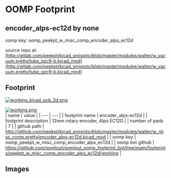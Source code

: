 # OOMP Footprint  
## encoder_alps-ec12d  by none  
  
oomp key: oomp_peekpt_w_misc_comp_encoder_alps_ec12d  
  
source repo at: [http://gitlab.com/peekpt/kicad_smisioto/blob/master/modules/walter/w_vacuum.pretty/tube_gzc9-b.kicad_mod](http://gitlab.com/peekpt/kicad_smisioto/blob/master/modules/walter/w_vacuum.pretty/tube_gzc9-b.kicad_mod)  
## Footprint  
  
[![working_kicad_pcb_3d.png](working_kicad_pcb_3d_600.png)](working_kicad_pcb_3d.png)  
  
[![working.png](working_600.png)](working.png)  
| name | value | 
| --- | --- | 
| footprint name | encoder_alps-ec12d | 
| footprint description | 12mm rotary encoder, Alps EC12D | 
| number of pads | 7 | 
| github path | http://github.com/peekpt/kicad_smisioto/blob/master/modules/walter/w_misc_comp.pretty/encoder_alps-ec12d.kicad_mod | 
| oomp key | oomp_peekpt_w_misc_comp_encoder_alps_ec12d | 
| oomp bot github | https://github.com/oomlout/oomlout_oomp_footprint_bot/tree/main/footprints/peekpt_w_misc_comp_encoder_alps_ec12d/working | 
## Images  
